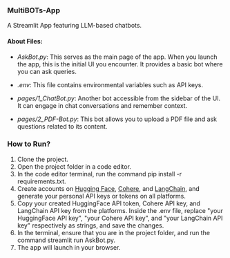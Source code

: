 ### MultiBOTs-App

A Streamlit App featuring LLM-based chatbots.

#### About Files:

- *AskBot.py*: This serves as the main page of the app. When you launch the app, this is the initial UI you encounter. It provides a basic bot where you can ask queries.

- *.env*: This file contains environmental variables such as API keys.

- *pages/1_ChatBot.py*: Another bot accessible from the sidebar of the UI. It can engage in chat conversations and remember context.

- *pages/2_PDF-Bot.py*: This bot allows you to upload a PDF file and ask questions related to its content.

### How to Run?

1. Clone the project.
2. Open the project folder in a code editor.
3. In the code editor terminal, run the command pip install -r requirements.txt.
4. Create accounts on [Hugging Face](https://huggingface.co/), [Cohere](https://cohere.com/), and [LangChain](https://www.langchain.com/), and generate your personal API keys or tokens on all platforms.
5. Copy your created HuggingFace API token, Cohere API key, and LangChain API key from the platforms. Inside the .env file, replace "your HuggingFace API key", "your Cohere API key", and "your LangChain API key" respectively as strings, and save the changes.
6. In the terminal, ensure that you are in the project folder, and run the command streamlit run AskBot.py.
7. The app will launch in your browser.


